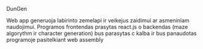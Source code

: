 DunGen

Web app generuoja labirinto zemelapi ir veikejus zaidimui ar asmeniniam naudojimui.
Programos frontendas prasytas react.js o backendas (maze algorythm ir character generation)
bus parasytas c kalba ir bus panaudotas programoje pasitelkiant web assembly
